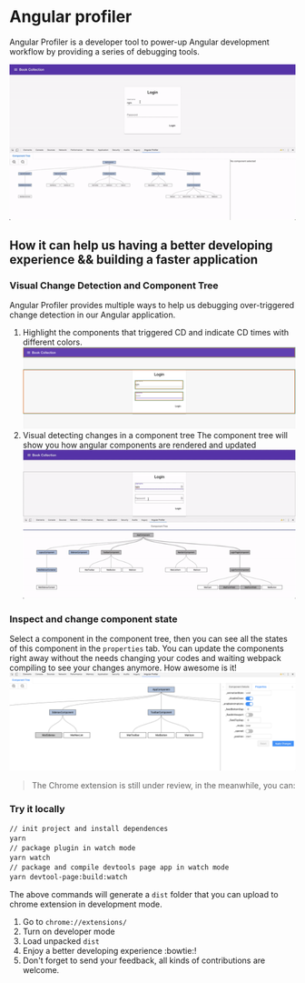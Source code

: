 # Angular profiler

Angular Profiler is a developer tool to power-up Angular development workflow by providing a series of debugging tools.

![](./img/ng-profiler.gif)

## How it can help us having a better developing experience && building a faster application

### Visual Change Detection and Component Tree
Angular Profiler provides multiple ways to help us debugging over-triggered change detection in our Angular application.

1. Highlight the components that triggered CD and indicate CD times with different colors.
![](./img/highlight.png)
2. Visual detecting changes in a component tree
The component tree will show you how angular components are rendered and updated
![](./img/component-tree.gif)

### Inspect and change component state
Select a component in the component tree, then you can see all the states of this component in the `properties` tab.
You can update the components right away without the needs changing your codes and waiting webpack compiling to see your changes anymore.
How awesome is it!
![](./img/state.png)

> The Chrome extension is still under review, in the meanwhile, you can:
### Try it locally

```bash
// init project and install dependences
yarn
// package plugin in watch mode
yarn watch
// package and compile devtools page app in watch mode
yarn devtool-page:build:watch
```
The above commands will generate a `dist` folder that you can upload to chrome extension in development mode.
1. Go to `chrome://extensions/`
2. Turn on developer mode
3. Load unpacked `dist`
4. Enjoy a better developing experience :bowtie:!
5. Don't forget to send your feedback, all kinds of contributions are welcome.